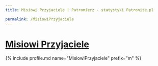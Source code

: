 ```yaml
---
title: Misiowi Przyjaciele | Patromierz - statystyki Patronite.pl

permalink: /MisiowiPrzyjaciele
---
```


# [Misiowi Przyjaciele](https://patronite.pl/MisiowiPrzyjaciele)

{% include profile.md name="MisiowiPrzyjaciele" prefix="m" %}

